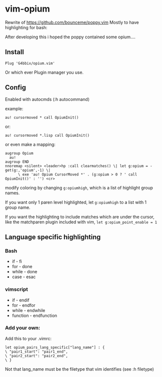 # vim-opium
Rewrite of https://github.com/bounceme/poppy.vim
Mostly to have highlighting for bash:

After developing this i hoped the poppy contained some opium....

## Install
```
Plug 'G4bbix/opium.vim'
```
Or which ever Plugin manager you use.

## Config
Enabled with autocmds (:h autocommand)

example:

`au! cursormoved * call OpiumInit()`

or:

`au! cursormoved *.lisp call OpiumInit()`

or even make a mapping:

```
augroup Opium
  au!
augroup END
nnoremap <silent> <leader>hp :call clearmatches() \| let g:opium = -get(g:,'opium',-1) \|
      \ exe 'au! Opium CursorMoved *' . (g:opium > 0 ? ' call OpiumInit()' : '') <cr>
```

modify coloring by changing `g:opiumhigh`, which is a list of highlight group names.

If you want only 1 paren level highlighted, let `g:opiumhigh` to a list with 1 group name.

If you want the highlighting to include matches which are under the cursor, like the matchparen plugin
included with vim, `let g:opium_point_enable = 1` 


## Language specific highlighting
### Bash
- if - fi
- for - done
- while - done
- case - esac

### vimscript
- if - endif
- for - endfor
- while - endwhile
- function - endfunction

### Add your own:
Add this to your .vimrc:
```
let opium_pairs_lang_specific["lang_name"] : {
\ "pair1_start": "pair1_end",
\ "pair2_start": "pair2_end",
\ }
```
Not that lang_name must be the filetype that vim identifies (see :h filetype)

